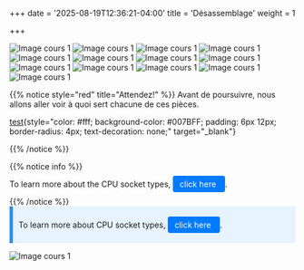 +++
date = '2025-08-19T12:36:21-04:00'
title = 'Désassemblage'
weight = 1

+++

![Image cours 1](/images/cours1-1.png)
![Image cours 1](/images/cours1-2.png)
![Image cours 1](/images/cours1-3.png)
![Image cours 1](/images/cours1-4.png)
![Image cours 1](/images/cours1-5.png)
![Image cours 1](/images/cours1-6.png)
![Image cours 1](/images/cours1-7.png)
![Image cours 1](/images/cours1-8.png)
![Image cours 1](/images/cours1-9.png)
![Image cours 1](/images/cours1-10.png)
![Image cours 1](/images/cours1-11.png)
![Image cours 1](/images/cours1-12.png)
![Image cours 1](/images/cours1-13.png)


{{% notice style="red" title="Attendez!" %}}
Avant de poursuivre, nous allons aller voir à quoi sert chacune de ces pièces.

[test](){style="color: #fff; background-color: #007BFF; padding: 6px 12px; border-radius: 4px; text-decoration: none;" target="_blank"}





{{% /notice %}}

{{% notice info %}}
<p>
  To learn more about the CPU socket types, 
  <a href="https://www.cpu-world.com/Sockets/index.html" target="_blank" rel="noopener" 
     style="color: white; background-color: #007BFF; padding: 6px 12px; border-radius: 4px; text-decoration: none;">
     click here
  </a>.
</p>
{{% /notice %}}

<div style="padding: 10px; background-color: #e7f3fe; border-left: 6px solid #2196F3;">
  <p>
    To learn more about CPU socket types, 
    <a href="https://www.cpu-world.com/Sockets/index.html" target="_blank" rel="noopener" 
       style="color: white; background-color: #007BFF; padding: 6px 12px; border-radius: 4px; text-decoration: none;">
       click here
    </a>.
  </p>
</div>


![Image cours 1](/images/cours1-14.png)

